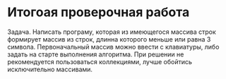 # Итогоая проверочная работа

Задача. Написать програму, которая из имеющегося массива строк формирует массив из строк, длинна которого меньше или равна 3 символа. Первоначальный массив можно ввести с клавиатуры, либо задать на старте выполнения алгоритма. При решении не рекомендуется пользоваться коллекциями, лучше обойтись исключительно массивами.
